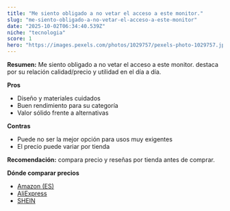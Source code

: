 ```yaml
---
title: "Me siento obligado a no vetar el acceso a este monitor."
slug: "me-siento-obligado-a-no-vetar-el-acceso-a-este-monitor"
date: "2025-10-02T06:34:40.539Z"
niche: "tecnologia"
score: 1
hero: "https://images.pexels.com/photos/1029757/pexels-photo-1029757.jpeg?auto=compress&cs=tinysrgb&fit=crop&h=627&w=1200&auto=compress&cs=tinysrgb&w=1200&h=675&fit=crop"
---
```


**Resumen:** Me siento obligado a no vetar el acceso a este monitor. destaca por su relación calidad/precio y utilidad en el día a día.

**Pros**
- Diseño y materiales cuidados
- Buen rendimiento para su categoría
- Valor sólido frente a alternativas

**Contras**
- Puede no ser la mejor opción para usos muy exigentes
- El precio puede variar por tienda

**Recomendación:** compara precio y reseñas por tienda antes de comprar.

**Dónde comparar precios**
- [Amazon (ES)](https://www.amazon.es/s?k=Me%20siento%20obligado%20a%20no%20vetar%20el%20acceso%20a%20este%20monitor.&tag=teknovashop25-21)
- [AliExpress](https://www.aliexpress.com/wholesale?SearchText=Me%20siento%20obligado%20a%20no%20vetar%20el%20acceso%20a%20este%20monitor.)
- [SHEIN](https://www.shein.com/pdsearch/Me%20siento%20obligado%20a%20no%20vetar%20el%20acceso%20a%20este%20monitor.)